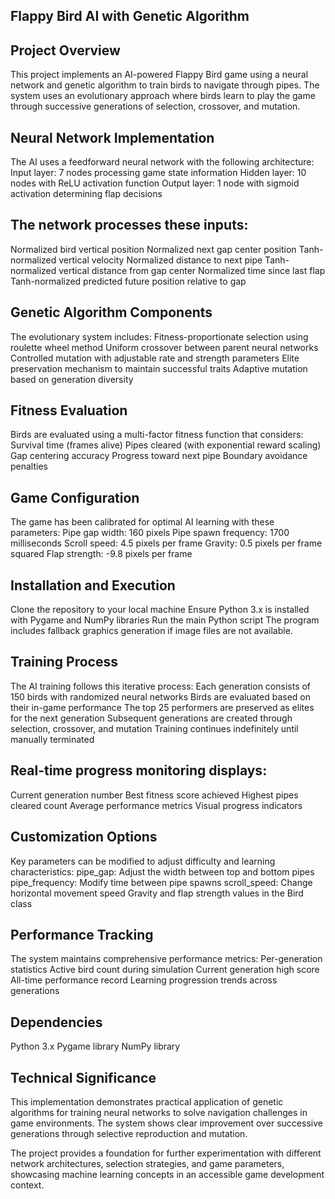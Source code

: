 ## Flappy Bird AI with Genetic Algorithm

## Project Overview
This project implements an AI-powered Flappy Bird game using a neural network and genetic algorithm to train birds to navigate through pipes. The system uses an evolutionary approach where birds learn to play the game through successive generations of selection, crossover, and mutation.

## Neural Network Implementation
The AI uses a feedforward neural network with the following architecture:
Input layer: 7 nodes processing game state information
Hidden layer: 10 nodes with ReLU activation function
Output layer: 1 node with sigmoid activation determining flap decisions

## The network processes these inputs:
Normalized bird vertical position
Normalized next gap center position
Tanh-normalized vertical velocity
Normalized distance to next pipe
Tanh-normalized vertical distance from gap center
Normalized time since last flap
Tanh-normalized predicted future position relative to gap

## Genetic Algorithm Components
The evolutionary system includes:
Fitness-proportionate selection using roulette wheel method
Uniform crossover between parent neural networks
Controlled mutation with adjustable rate and strength parameters
Elite preservation mechanism to maintain successful traits
Adaptive mutation based on generation diversity

## Fitness Evaluation
Birds are evaluated using a multi-factor fitness function that considers:
Survival time (frames alive)
Pipes cleared (with exponential reward scaling)
Gap centering accuracy
Progress toward next pipe
Boundary avoidance penalties

## Game Configuration
The game has been calibrated for optimal AI learning with these parameters:
Pipe gap width: 160 pixels
Pipe spawn frequency: 1700 milliseconds
Scroll speed: 4.5 pixels per frame
Gravity: 0.5 pixels per frame squared
Flap strength: -9.8 pixels per frame

## Installation and Execution
Clone the repository to your local machine
Ensure Python 3.x is installed with Pygame and NumPy libraries
Run the main Python script
The program includes fallback graphics generation if image files are not available.

## Training Process
The AI training follows this iterative process:
Each generation consists of 150 birds with randomized neural networks
Birds are evaluated based on their in-game performance
The top 25 performers are preserved as elites for the next generation
Subsequent generations are created through selection, crossover, and mutation
Training continues indefinitely until manually terminated

## Real-time progress monitoring displays:
Current generation number
Best fitness score achieved
Highest pipes cleared count
Average performance metrics
Visual progress indicators

## Customization Options
Key parameters can be modified to adjust difficulty and learning characteristics:
pipe_gap: Adjust the width between top and bottom pipes
pipe_frequency: Modify time between pipe spawns
scroll_speed: Change horizontal movement speed
Gravity and flap strength values in the Bird class

## Performance Tracking
The system maintains comprehensive performance metrics:
Per-generation statistics
Active bird count during simulation
Current generation high score
All-time performance record
Learning progression trends across generations

## Dependencies
Python 3.x
Pygame library
NumPy library

## Technical Significance
This implementation demonstrates practical application of genetic algorithms for training neural networks to solve navigation challenges in game environments. The system shows clear improvement over successive generations through selective reproduction and mutation.

The project provides a foundation for further experimentation with different network architectures, selection strategies, and game parameters, showcasing machine learning concepts in an accessible game development context.



